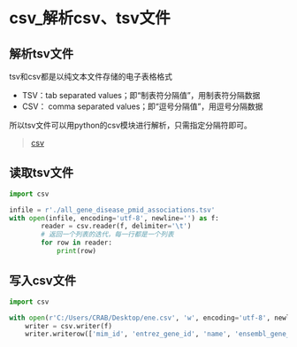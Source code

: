 # csv_解析csv、tsv文件

## 解析tsv文件

tsv和csv都是以纯文本文件存储的电子表格格式

- TSV：tab separated values；即“制表符分隔值”，用制表符分隔数据
- CSV： comma separated values；即“逗号分隔值”，用逗号分隔数据

所以tsv文件可以用python的csv模块进行解析，只需指定分隔符即可。
> [csv](https://docs.python.org/3/library/csv.html#csv-fmt-params)

## 读取tsv文件

```python
import csv

infile = r'./all_gene_disease_pmid_associations.tsv'
with open(infile, encoding='utf-8', newline='') as f:
        reader = csv.reader(f, delimiter='\t')
        # 返回一个列表的迭代，每一行都是一个列表
        for row in reader:
            print(row)
```

## 写入csv文件

```python
import csv

with open(r'C:/Users/CRAB/Desktop/ene.csv', 'w', encoding='utf-8', newline='') as f:
    writer = csv.writer(f)
    writer.writerow(['mim_id', 'entrez_gene_id', 'name', 'ensembl_gene_id'])
```

